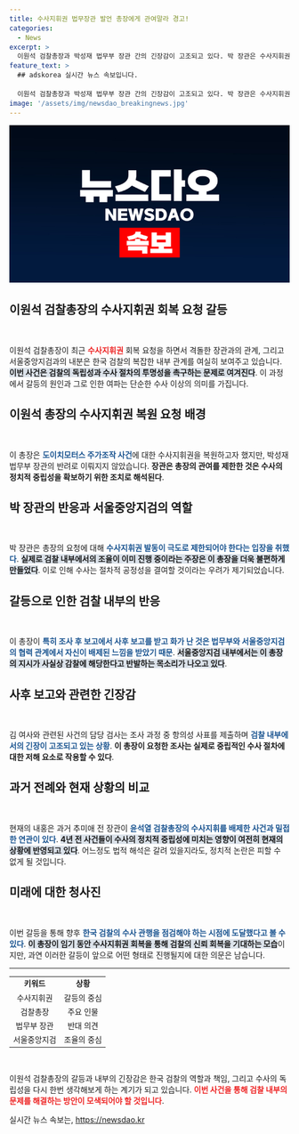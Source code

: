 ```yaml
---
title: 수사지휘권 법무장관 발언 총장에게 관여말라 경고!
categories:
  - News
excerpt: >
  이원석 검찰총장과 박성재 법무부 장관 간의 긴장감이 고조되고 있다. 박 장관은 수사지휘권 회복 요청을 반려하며 서울중앙지검과의 조율을 언급, 이 총장은 강한 반발을 나타냈다. 갈등의 뿌리에 도이치모터스 주가조작 사건이 있음을 두고 검찰 내부의 의견이 엇갈리고 있다.
feature_text: >
  ## adskorea 실시간 뉴스 속보입니다.

  이원석 검찰총장과 박성재 법무부 장관 간의 긴장감이 고조되고 있다. 박 장관은 수사지휘권 회복 요청을 반려하며 서울중앙지검과의 조율을 언급, 이 총장은 강한 반발을 나타냈다. 갈등의 뿌리에 도이치모터스 주가조작 사건이 있음을 두고 검찰 내부의 의견이 엇갈리고 있다.
image: '/assets/img/newsdao_breakingnews.jpg'
---
```


<p><img src="/assets/img/newsdao_breakingnews.jpg" alt="adskorea 속보" /></p>

<h2 data-ke-size="size26">이원석 검찰총장의 수사지휘권 회복 요청 갈등</h2>

<p data-ke-size="size16">&nbsp;</p>

<p>이원석 검찰총장이 최근 <b><span style="color: #ee2323;">수사지휘권</span></b> 회복 요청을 하면서 격돌한 장관과의 관계, 그리고 서울중앙지검과의 내분은 한국 검찰의 복잡한 내부 관계를 여실히 보여주고 있습니다. <b><span style="background-color: #21538527;">이번 사건은 검찰의 독립성과 수사 절차의 투명성을 촉구하는 문제로 여겨진다</span></b>. 이 과정에서 갈등의 원인과 그로 인한 여파는 단순한 수사 이상의 의미를 가집니다. </p>

<h2 data-ke-size="size26">이원석 총장의 수사지휘권 복원 요청 배경</h2>

<p data-ke-size="size16">&nbsp;</p>

<p>이 총장은 <b><span style="color: #1a5490;">도이치모터스 주가조작 사건</span></b>에 대한 수사지휘권을 복원하고자 했지만, 박성재 법무부 장관의 반려로 이뤄지지 않았습니다. <b><span style="ee2323;">장관은 총장의 관여를 제한한 것은 수사의 정치적 중립성을 확보하기 위한 조치로 해석된다</span></b>. </p>

<h2 data-ke-size="size26">박 장관의 반응과 서울중앙지검의 역할</h2>

<p data-ke-size="size16">&nbsp;</p>

<p>박 장관은 총장의 요청에 대해 <b><span style="color: #1a5490;">수사지휘권 발동이 극도로 제한되어야 한다는 입장을 취했다</span></b>. <b><span style="background-color: #21538527;">실제로 검찰 내부에서의 조율이 이미 진행 중이라는 주장은 이 총장을 더욱 불편하게 만들었다</span></b>. 이로 인해 수사는 절차적 공정성을 결여할 것이라는 우려가 제기되었습니다.</p>

<h2 data-ke-size="size26">갈등으로 인한 검찰 내부의 반응</h2>

<p data-ke-size="size16">&nbsp;</p>

<p>이 총장이 <b><span style="color: #1a5490;">특히 조사 후 보고에서 사후 보고를 받고 화가 난 것은 법무부와 서울중앙지검의 협력 관계에서 자신이 배제된 느낌을 받았기 때문</span></b>. <b><span style="background-color: #21538527;">서울중앙지검 내부에서는 이 총장의 지시가 사실상 감찰에 해당한다고 반발하는 목소리가 나오고 있다</span></b>. </p>

<h2 data-ke-size="size26">사후 보고와 관련한 긴장감</h2>

<p data-ke-size="size16">&nbsp;</p>

<p>김 여사와 관련된 사건의 담당 검사는 조사 과정 중 항의성 사표를 제출하며 <b><span style="color: #1a5490;">검찰 내부에서의 긴장이 고조되고 있는 상황</span></b>. <b><span style="ee2323;">이 총장이 요청한 조사는 실제로 중립적인 수사 절차에 대한 저해 요소로 작용할 수 있다</span></b>. </p>

<h2 data-ke-size="size26">과거 전례와 현재 상황의 비교</h2>

<p data-ke-size="size16">&nbsp;</p>

<p>현재의 내홍은 과거 추미애 전 장관이 <b><span style="color: #1a5490;">윤석열 검찰총장의 수사지휘를 배제한 사건과 밀접한 연관이 있다</span></b>. <b><span style="background-color: #21538527;">4년 전 사건들이 수사의 정치적 중립성에 미치는 영향이 여전히 현재의 상황에 반영되고 있다</span></b>. 어느정도 법적 해석은 갈려 있을지라도, 정치적 논란은 피할 수 없게 될 것입니다.</p>

<h2 data-ke-size="size26">미래에 대한 청사진</h2>

<p data-ke-size="size16">&nbsp;</p>

<p>이번 갈등을 통해 향후 <b><span style="color: #1a5490;">한국 검찰의 수사 관행을 점검해야 하는 시점에 도달했다고 볼 수 있다</span></b>. <b><span style="background-color: #21538527;">이 총장이 임기 동안 수사지휘권 회복을 통해 검찰의 신뢰 회복을 기대하는 모습</span></b>이지만, 과연 이러한 갈등이 앞으로 어떤 형태로 진행될지에 대한 의문은 남습니다. </p>

<hr>

<table style="width: 100%;">
  <tr>
    <td style="text-align: center;"><b>키워드</b></td>
    <td style="text-align: center;"><b>상황</b></td>
  </tr>
  <tr>
    <td style="text-align: center;">수사지휘권</td>
    <td style="text-align: center;">갈등의 중심</td>
  </tr>
  <tr>
    <td style="text-align: center;">검찰총장</td>
    <td style="text-align: center;">주요 인물</td>
  </tr>
  <tr>
    <td style="text-align: center;">법무부 장관</td>
    <td style="text-align: center;">반대 의견</td>
  </tr>
  <tr>
    <td style="text-align: center;">서울중앙지검</td>
    <td style="text-align: center;">조율의 중심</td>
  </tr>
</table>

<p data-ke-size="size16">&nbsp;</p> 

<p>이원석 검찰총장의 갈등과 내부의 긴장감은 한국 검찰의 역할과 책임, 그리고 수사의 독립성을 다시 한번 생각해보게 하는 계기가 되고 있습니다. <b><span style="color: #ee2323;">이번 사건을 통해 검찰 내부의 문제를 해결하는 방안이 모색되어야 할 것입니다</span></b>. </p>
실시간 뉴스 속보는, <a href="https://newsdao.kr" rel="dofollow">https://newsdao.kr</a>


